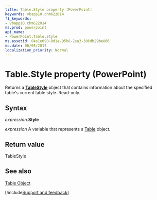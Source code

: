 ```yaml
---
title: Table.Style property (PowerPoint)
keywords: vbapp10.chm622014
f1_keywords:
- vbapp10.chm622014
ms.prod: powerpoint
api_name:
- PowerPoint.Table.Style
ms.assetid: 04a1e090-8d1e-95b8-2ea3-306db29be866
ms.date: 06/08/2017
localization_priority: Normal
---
```



# Table.Style property (PowerPoint)

Returns a  **[TableStyle](PowerPoint.TableStyle.md)** object that contains information about the specified table's current table style. Read-only.


## Syntax

_expression_.**Style**

_expression_ A variable that represents a [Table](PowerPoint.Table.md) object.


## Return value

TableStyle


## See also


[Table Object](PowerPoint.Table.md)

[!include[Support and feedback](~/includes/feedback-boilerplate.md)]